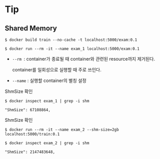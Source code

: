 # Tip



## Shared Memory



```
$ docker build train --no-cache -t localhost:5000/exam:0.1
```

```
$ docker run --rm -it --name exam_1 localhost:5000/exam:0.1
```

- `--rm `: container가 종료될 때 container와 관련된 resource까지 제거된다.

  container를 일회성으로 실행할 때 주로 쓰인다.

- `--name` : 실행할 container의 별칭 설정



ShmSize 확인

```
$ docker inspect exam_1 | grep -i shm
```

```
"ShmSize": 67108864,
```



ShmSize 확인

```
$ docker run --rm -it --name exam_2 --shm-size=2gb localhost:5000/train:0.1
```

```
$ docker inspect exam_2 | grep -i shm
```

```
"ShmSize": 2147483648,
```



